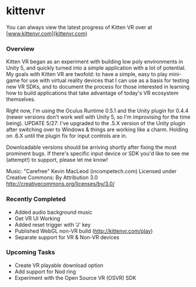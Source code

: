# kittenvr
You can always view the latest progress of Kitten VR over at [www.kittenvr.com](kittenvr.com)

### Overview
Kitten VR began as an experiment with building low poly environments in Unity 5, and quickly turned into a simple application with a lot of potential. My goals with Kitten VR are twofold: to have a simple, easy to play mini-game for use with virtual reality devices that I can use as a basis for testing new VR SDKs, and to document the process for those interested in learning how to build applications that take advantage of today's VR ecosystem themselves.

Right now, I'm using the Oculus Runtime 0.5.1 and the Unity plugin for 0.4.4 (newer versions don't work well with Unity 5, so I'm improvising for the time being). UPDATE 5/27: I've upgraded to the .5.X version of the Unity plugin after switching over to Windows & things are working like a charm. Holding on .6.X until the plugin fix for input controls are in.

Downloadable versions should be arriving shortly after fixing the most prominent bugs. If there's specific input device or SDK you'd like to see me (attempt!) to support, please let me know!

Music: 
"Carefree" Kevin MacLeod (incompetech.com) 
Licensed under Creative Commons: By Attribution 3.0
http://creativecommons.org/licenses/by/3.0/

### Recently Completed
* Added audio background music
* Get VR UI Working
* Added reset trigger with 'J' key
* Published WebGL non-VR build (http://kittenvr.com/play)
* Separate support for VR & Non-VR devices



### Upcoming Tasks
* Create VR playable download option 
* Add support for Nod ring
* Experiment with the Open Source VR (OSVR) SDK
